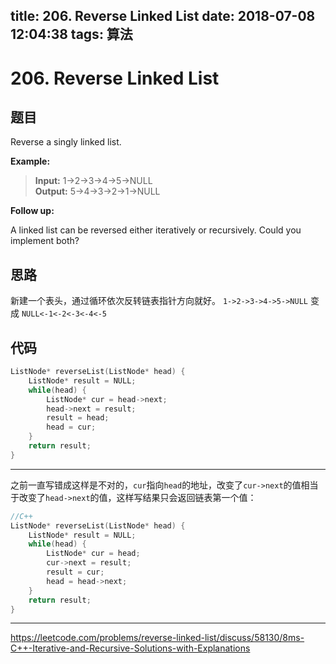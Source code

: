 title: 206. Reverse Linked List
date: 2018-07-08 12:04:38
tags: 算法
---

# 206. Reverse Linked List


## 题目

Reverse a singly linked list.

**Example:**

> **Input:** 1->2->3->4->5->NULL    
> **Output:** 5->4->3->2->1->NULL
 
 
 
**Follow up:**

A linked list can be reversed either iteratively or recursively. Could you implement both?

<!--more-->

## 思路

新建一个表头，通过循环依次反转链表指针方向就好。 `1->2->3->4->5->NULL` 变成 `NULL<-1<-2<-3<-4<-5`


## 代码

```c++
ListNode* reverseList(ListNode* head) {
    ListNode* result = NULL;
    while(head) {
        ListNode* cur = head->next;
        head->next = result;
        result = head;
        head = cur;
    }
    return result;
}
```


----

之前一直写错成这样是不对的，`cur`指向`head`的地址，改变了`cur->next`的值相当于改变了`head->next`的值，这样写结果只会返回链表第一个值：

```c++
//C++
ListNode* reverseList(ListNode* head) {
    ListNode* result = NULL;
    while(head) {
        ListNode* cur = head;
        cur->next = result;
        result = cur;
        head = head->next;
    }
    return result;
}
```




----


<https://leetcode.com/problems/reverse-linked-list/discuss/58130/8ms-C++-Iterative-and-Recursive-Solutions-with-Explanations>